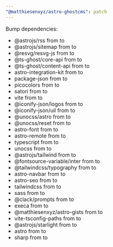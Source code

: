 ```yaml
---
"@matthiesenxyz/astro-ghostcms": patch
---
```


Bump dependencies:

- @astrojs/rss from to
- @astrojs/sitemap from to
- @resvg/resvg-js from to
- @ts-ghost/core-api from to
- @ts-ghost/content-api from to
- astro-integration-kit from to
- package-json from to
- picocolors from to
- satori from to
- vite from to
- @iconify-json/logos from to
- @iconify-json/uil from to
- @unocss/astro from to
- @unocss/reset from to
- astro-font from to
- astro-remote from to
- typescript from to
- unocss from to
- @astrojs/tailwind from to
- @fontsource-variable/inter from to
- @tailwindcss/typography from to
- astro-navbar from to
- astro-seo from to
- tailwindcss from to
- sass from to
- @clack/prompts from to
- execa from to
- @matthiesenxyz/astro-gists from to
- vite-tsconfig-paths from to
- @astrojs/starlight from to
- astro from to
- sharp from to
